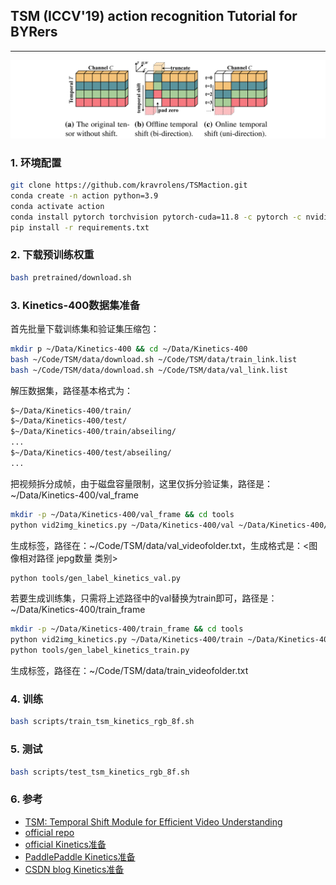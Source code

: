## TSM (ICCV'19) action recognition Tutorial for BYRers

***

![img.png](teaser/img.png)

### 1. 环境配置

```bash
git clone https://github.com/kravrolens/TSMaction.git
conda create -n action python=3.9
conda activate action
conda install pytorch torchvision pytorch-cuda=11.8 -c pytorch -c nvidia -y
pip install -r requirements.txt
```

### 2. 下载预训练权重
```bash
bash pretrained/download.sh
```


### 3. Kinetics-400数据集准备
首先批量下载训练集和验证集压缩包：
```bash
mkdir p ~/Data/Kinetics-400 && cd ~/Data/Kinetics-400
bash ~/Code/TSM/data/download.sh ~/Code/TSM/data/train_link.list
bash ~/Code/TSM/data/download.sh ~/Code/TSM/data/val_link.list
```
解压数据集，路径基本格式为：
```bash
$~/Data/Kinetics-400/train/     
$~/Data/Kinetics-400/test/                      
$~/Data/Kinetics-400/train/abseiling/
...
$~/Data/Kinetics-400/test/abseiling/
...
```
把视频拆分成帧，由于磁盘容量限制，这里仅拆分验证集，路径是：~/Data/Kinetics-400/val_frame
```bash
mkdir -p ~/Data/Kinetics-400/val_frame && cd tools
python vid2img_kinetics.py ~/Data/Kinetics-400/val ~/Data/Kinetics-400/val_frame
```
生成标签，路径在：~/Code/TSM/data/val_videofolder.txt，生成格式是：<图像相对路径 jepg数量 类别>
```bash
python tools/gen_label_kinetics_val.py
```

若要生成训练集，只需将上述路径中的val替换为train即可，路径是：~/Data/Kinetics-400/train_frame
```bash
mkdir -p ~/Data/Kinetics-400/train_frame && cd tools
python vid2img_kinetics.py ~/Data/Kinetics-400/train ~/Data/Kinetics-400/train_frame
python tools/gen_label_kinetics_train.py
```
生成标签，路径在：~/Code/TSM/data/train_videofolder.txt

### 4. 训练
```bash
bash scripts/train_tsm_kinetics_rgb_8f.sh
```

### 5. 测试
```bash
bash scripts/test_tsm_kinetics_rgb_8f.sh
```


### 6. 参考
- [TSM: Temporal Shift Module for Efficient Video Understanding](https://arxiv.org/abs/1811.08383)
- [official repo](https://github.com/mit-han-lab/temporal-shift-module)
- [official Kinetics准备](https://github.com/cvdfoundation/kinetics-dataset)
- [PaddlePaddle Kinetics准备](https://github.com/PaddlePaddle/PaddleVideo/blob/develop/docs/zh-CN/dataset/k400.md)
- [CSDN blog Kinetics准备](https://blog.csdn.net/qq_32464609/article/details/136209964)